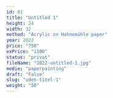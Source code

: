 ```yaml
---
id: 81
title: "Untitled 1"
height: 24
width: 32
method: "Acrylic on Hahnemühle paper"
year: 2022
price: "750"
exPrice: "1100"
status: "privat"
fileName: "2022-untitled-1.jpg"
medie: "paperpainting"
draft: "False"
slug: "uden-titel-1"
weight: "50"
---
```

